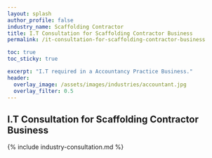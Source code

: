 ```yaml
---
layout: splash 
author_profile: false 
industry_name: Scaffolding Contractor
title: I.T Consultation for Scaffolding Contractor Business
permalink: /it-consultation-for-scaffolding-contractor-business

toc: true
toc_sticky: true

excerpt: "I.T required in a Accountancy Practice Business."
header:
  overlay_image: /assets/images/industries/accountant.jpg
  overlay_filter: 0.5 
---
```


## I.T Consultation for Scaffolding Contractor Business

{% include industry-consultation.md %}
